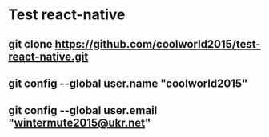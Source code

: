 # Test react-native
git clone https://github.com/coolworld2015/test-react-native.git
-------------------------------------------------------------------------------------------------
git config --global user.name "coolworld2015" 
-------------------------------------------------------------------------------------------------
git config --global user.email "wintermute2015@ukr.net"
-------------------------------------------------------------------------------------------------
